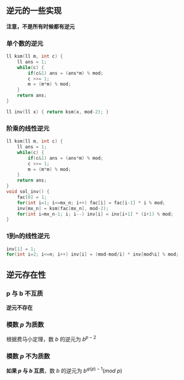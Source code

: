 ## 逆元的一些实现

**注意，不是所有时候都有逆元**

### 单个数的逆元

```cpp
ll ksm(ll m, int c) {
    ll ans = 1;
    while(c) {
        if(c&1) ans = (ans*m) % mod;
        c >>= 1;
        m = (m*m) % mod;
    }
    return ans;
}

ll inv(ll x) { return ksm(x, mod-2); }
```

### 阶乘的线性逆元

```cpp
ll ksm(ll m, int c) {
    ll ans = 1;
    while(c) {
        if(c&1) ans = (ans*m) % mod;
        c >>= 1;
        m = (m*m) % mod;
    }
    return ans;
}
void sol_inv() {
    fac[0] = 1;
    for(int i=1; i<=mx_n; i++) fac[i] = fac[i-1] * i % mod;
    inv[mx_n] = ksm(fac[mx_n], mod-2);
    for(int i=mx_n-1; i; i--) inv[i] = inv[i+1] * (i+1) % mod;
}
```

### 1到n的线性逆元

```cpp
inv[1] = 1;
for(int i=2; i<=n; i++) inv[i] = (mod-mod/i) * inv[mod%i] % mod;
```

## 逆元存在性

### p 与 b 不互质

**逆元不存在**

### 模数 $p$ 为质数

根据费马小定理，数 $b$ 的逆元为 $b^{p-2}$

### 模数 $p$ 不为质数

**如果 $p$ 与 $b$ 互质**，数 $b$ 的逆元为 $b^{\varphi(p)-1} (mod\ p)$ 